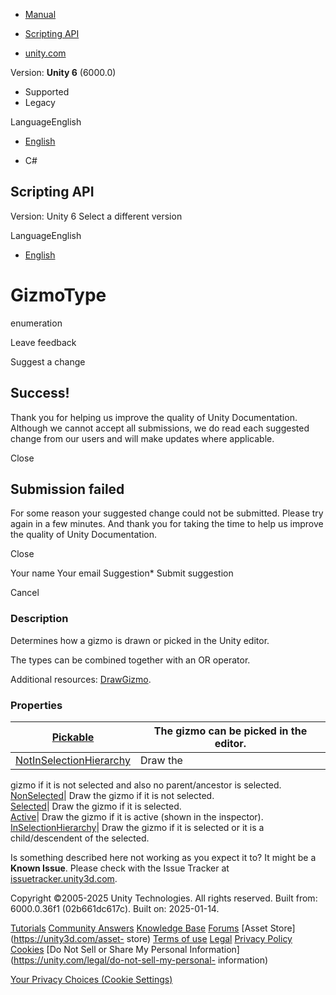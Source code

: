 [ ]()

  * [Manual](../Manual/index.html)
  * [Scripting API](../ScriptReference/index.html)

  * [unity.com](https://unity.com/)

Version: **Unity 6** (6000.0)

  * Supported
  * Legacy

LanguageEnglish

  * [English]()

  * C#

[ ](https://docs.unity3d.com)

## Scripting API

Version: Unity 6 Select a different version

LanguageEnglish

  * [English]()

# GizmoType

enumeration

Leave feedback

Suggest a change

## Success!

Thank you for helping us improve the quality of Unity Documentation. Although
we cannot accept all submissions, we do read each suggested change from our
users and will make updates where applicable.

Close

## Submission failed

For some reason your suggested change could not be submitted. Please <a>try
again</a> in a few minutes. And thank you for taking the time to help us
improve the quality of Unity Documentation.

Close

Your name Your email Suggestion* Submit suggestion

Cancel

[ ]()

### Description

Determines how a gizmo is drawn or picked in the Unity editor.

The types can be combined together with an OR operator.  
  
Additional resources: [DrawGizmo](DrawGizmo.html).

### Properties

[Pickable](GizmoType.Pickable.html)| The gizmo can be picked in the editor.  
---|---  
[NotInSelectionHierarchy](GizmoType.NotInSelectionHierarchy.html)| Draw the
gizmo if it is not selected and also no parent/ancestor is selected.  
[NonSelected](GizmoType.NonSelected.html)| Draw the gizmo if it is not
selected.  
[Selected](GizmoType.Selected.html)| Draw the gizmo if it is selected.  
[Active](GizmoType.Active.html)| Draw the gizmo if it is active (shown in the
inspector).  
[InSelectionHierarchy](GizmoType.InSelectionHierarchy.html)| Draw the gizmo if
it is selected or it is a child/descendent of the selected.  
  
Is something described here not working as you expect it to? It might be a
**Known Issue**. Please check with the Issue Tracker at
[issuetracker.unity3d.com](https://issuetracker.unity3d.com).

Copyright ©2005-2025 Unity Technologies. All rights reserved. Built from:
6000.0.36f1 (02b661dc617c). Built on: 2025-01-14.

[Tutorials](https://unity3d.com/learn) [Community
Answers](https://answers.unity3d.com) [Knowledge
Base](https://support.unity3d.com/hc/en-us)
[Forums](https://forum.unity3d.com) [Asset Store](https://unity3d.com/asset-
store) [Terms of use](https://docs.unity3d.com/Manual/TermsOfUse.html)
[Legal](https://unity.com/legal) [Privacy
Policy](https://unity.com/legal/privacy-policy)
[Cookies](https://unity.com/legal/cookie-policy) [Do Not Sell or Share My
Personal Information](https://unity.com/legal/do-not-sell-my-personal-
information)

[Your Privacy Choices (Cookie Settings)](javascript:void\(0\);)

